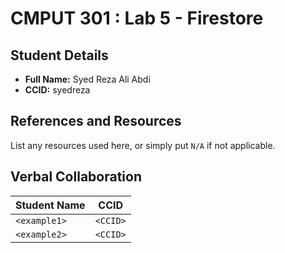# CMPUT 301 : Lab 5 - Firestore

## Student Details

- **Full Name:** Syed Reza Ali Abdi
- **CCID:** syedreza

## References and Resources

List any resources used here, or simply put `N/A` if not applicable.

## Verbal Collaboration

| Student Name | CCID     |
| ------------ | -------- |
| `<example1>` | `<CCID>` |
| `<example2>` | `<CCID>` |
